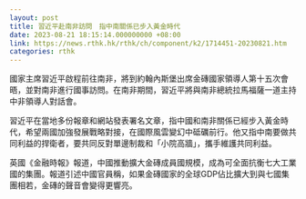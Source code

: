 ```yaml
---
layout: post
title: 習近平赴南非訪問　指中南關係已步入黃金時代
date: 2023-08-21 18:15:14.000000000 +08:00
link: https://news.rthk.hk/rthk/ch/component/k2/1714451-20230821.htm
categories: rthk
---
```


國家主席習近平啟程前往南非，將到約翰內斯堡出席金磚國家領導人第十五次會晤，並對南非進行國事訪問。在南非期間，習近平將與南非總統拉馬福薩一道主持中非領導人對話會。

習近平在當地多份報章和網站發表署名文章，指中國和南非關係已經步入黃金時代，希望兩國加強發展戰略對接，在國際風雲變幻中砥礪前行。他又指中南要做共同利益的捍衛者，要共同反對單邊制裁和「小院高牆」，攜手維護共同利益。

英國《金融時報》報道，中國推動擴大金磚成員國規模，成為可全面抗衡七大工業國的集團。報道引述中國官員稱，如果金磚國家的全球GDP佔比擴大到與七國集團相若，金磚的聲音會變得更響亮。
